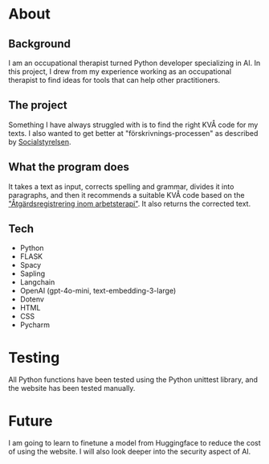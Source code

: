 # About

## Background
I am an occupational therapist turned Python developer specializing in AI. 
In this project, I drew from my experience working as an occupational therapist to
find ideas for tools that can help other practitioners.

## The project
Something I have always struggled with is to find the right KVÅ code for my
texts. I also wanted to get better at "förskrivnings-processen" as described by
[Socialstyrelsen](https://www.socialstyrelsen.se/globalassets/sharepoint-dokument/artikelkatalog/ovrigt/2021-12-7673).

## What the program does
It takes a text as input, corrects spelling and grammar, divides it into paragraphs,
and then it recommends a suitable KVÅ code based on the ["Åtgärdsregistrering inom arbetsterapi"](https://www.socialstyrelsen.se/globalassets/sharepoint-dokument/dokument-webb/klassifikationer-och-koder/kva-lathund-arbetsterapi.pdf).
It also returns the corrected text.

## Tech

* Python
* FLASK
* Spacy
* Sapling
* Langchain
* OpenAI (gpt-4o-mini, text-embedding-3-large)
* Dotenv
* HTML
* CSS
* Pycharm

# Testing
All Python functions have been tested using the Python unittest library, and the website has been tested manually.

# Future

I am going to learn to finetune a model from Huggingface to reduce the cost of using the website. I will also look deeper into the security aspect of AI.

